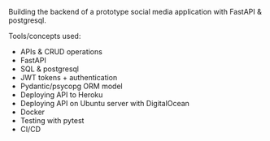Building the backend of a prototype social media application with FastAPI & postgresql.

Tools/concepts used:
- APIs & CRUD operations
- FastAPI
- SQL & postgresql
- JWT tokens + authentication
- Pydantic/psycopg ORM model
- Deploying API to Heroku
- Deploying API on Ubuntu server with DigitalOcean
- Docker
- Testing with pytest
- CI/CD

